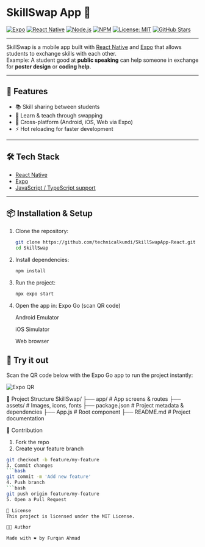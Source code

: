 # SkillSwap App 👋

[![Expo](https://img.shields.io/badge/Expo-48C9B0?style=for-the-badge&logo=expo&logoColor=white)](https://expo.dev/)
[![React Native](https://img.shields.io/badge/React%20Native-20232A?style=for-the-badge&logo=react&logoColor=61DAFB)](https://reactnative.dev/)
[![Node.js](https://img.shields.io/badge/Node.js-339933?style=for-the-badge&logo=node.js&logoColor=white)](https://nodejs.org/)
[![NPM](https://img.shields.io/badge/npm-CB3837?style=for-the-badge&logo=npm&logoColor=white)](https://www.npmjs.com/)
[![License: MIT](https://img.shields.io/badge/License-MIT-yellow.svg?style=for-the-badge)](LICENSE)
[![GitHub Stars](https://img.shields.io/github/stars/technicalkundi/Assignment-1-8297?style=for-the-badge)](https://github.com/technicalkundi/Assignment-1-8297/stargazers)

---

SkillSwap is a mobile app built with [React Native](https://reactnative.dev/) and [Expo](https://expo.dev/) that allows students to exchange skills with each other.  
Example: A student good at **public speaking** can help someone in exchange for **poster design** or **coding help**.

---

## 🚀 Features
- 📚 Skill sharing between students  
- 🔄 Learn & teach through swapping  
- 📱 Cross-platform (Android, iOS, Web via Expo)  
- ⚡ Hot reloading for faster development  

---

## 🛠️ Tech Stack
- [React Native](https://reactnative.dev/)  
- [Expo](https://expo.dev/)  
- [JavaScript / TypeScript support](https://www.typescriptlang.org/)  

---

## 📦 Installation & Setup

1. Clone the repository:
   ```bash
   git clone https://github.com/technicalkundi/SkillSwapApp-React.git
   cd SkillSwap
   
2. Install dependencies:
   ```bash
   npm install
   
3. Run the project:
   ```bash
   npx expo start
   
4. Open the app in:
   Expo Go (scan QR code)

   Android Emulator

   iOS Simulator

   Web browser

## 📱 Try it out
Scan the QR code below with the Expo Go app to run the project instantly:

![Expo QR](https://qr.expo.dev/expo-go?appScheme=exp&url=exp%3A%2F%2Fexp.host%2F@your-username%2FSkillSwap)


📂 Project Structure
   SkillSwap/
  ├── app/              # App screens & routes
  ├── assets/           # Images, icons, fonts
  ├── package.json      # Project metadata & dependencies
  ├── App.js            # Root component
  ├── README.md         # Project documentation

🤝 Contribution
   1. Fork the repo
   2. Create your feature branch
   ```bash
   git checkout -b feature/my-feature
   3. Commit changes
   ```bash
   git commit -m 'Add new feature'
   4. Push branch
   ```bash
   git push origin feature/my-feature
   5. Open a Pull Request

📜 License
   This project is licensed under the MIT License.

👩‍💻 Author

   Made with ❤️ by Furqan Ahmad
   
